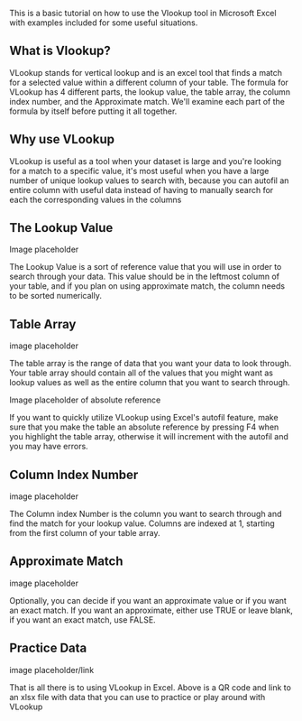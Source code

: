 This is a basic tutorial on how to use the Vlookup tool in Microsoft Excel with examples included for some useful situations.

## What is Vlookup?
VLookup stands for vertical lookup and is an excel tool that finds a match for a selected value within a different column of your table.
The formula for VLookup has 4 different parts, the lookup value, the table array, the column index number, and the Approximate match.
We'll examine each part of the formula by itself before putting it all together.

## Why use VLookup
VLookup is useful as a tool when your dataset is large and you're looking for a match to a specific value, it's most useful when you have a large number of unique lookup values to search with, because you can autofil an entire column with useful data instead of having to manually search for each the corresponding values in the columns

## The Lookup Value
Image placeholder

The Lookup Value is a sort of reference value that you will use in order to search through your data. This value should be in the leftmost column of your table, and if you plan on using approximate match, the column needs to be sorted numerically.

## Table Array
image placeholder

The table array is the range of data that you want your data to look through. Your table array should contain all of the values that you might want as lookup values as well as the entire column that you want to search through.

Image placeholder of absolute reference

If you want to quickly utilize VLookup using Excel's autofil feature, make sure that you make the table an absolute reference by pressing F4 when you highlight the table array, otherwise it will increment with the autofil and you may have errors.

## Column Index Number
image placeholder

The Column index Number is the column you want to search through and find the match for your lookup value. Columns are indexed at 1, starting from the first column of your table array.

## Approximate Match
image placeholder

Optionally, you can decide if you want an approximate value or if you want an exact match. If you want an approximate, either use TRUE or leave blank, if you want an exact match, use FALSE.

## Practice Data
image placeholder/link

That is all there is to using VLookup in Excel. Above is a QR code and link to an xlsx file with data that you can use to practice or play around with VLookup
